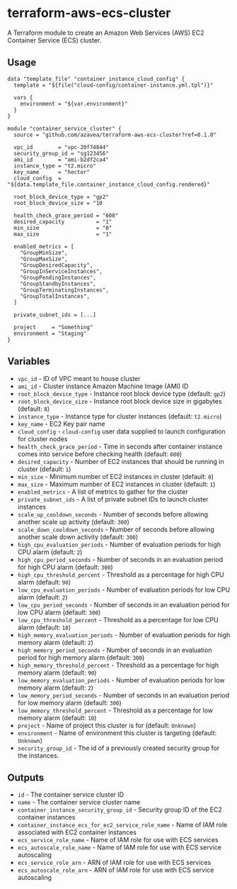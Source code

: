 # terraform-aws-ecs-cluster

A Terraform module to create an Amazon Web Services (AWS) EC2 Container Service (ECS) cluster.

## Usage

```hcl
data "template_file" "container_instance_cloud_config" {
  template = "${file("cloud-config/container-instance.yml.tpl")}"
 
  vars {
    environment = "${var.environment}"
  }
}

module "container_service_cluster" {
  source = "github.com/azavea/terraform-aws-ecs-cluster?ref=0.1.0"

  vpc_id        = "vpc-20f74844"
  security_group_id = "sg123456"
  ami_id        = "ami-b2df2ca4"
  instance_type = "t2.micro"
  key_name      = "hector"
  cloud_config  = "${data.template_file.container_instance_cloud_config.rendered}"

  root_block_device_type = "gp2"
  root_block_device_size = "10

  health_check_grace_period = "600"
  desired_capacity          = "1"
  min_size                  = "0"
  max_size                  = "1"

  enabled_metrics = [
    "GroupMinSize",
    "GroupMaxSize",
    "GroupDesiredCapacity",
    "GroupInServiceInstances",
    "GroupPendingInstances",
    "GroupStandbyInstances",
    "GroupTerminatingInstances",
    "GroupTotalInstances",
  ]

  private_subnet_ids = [...]

  project     = "Something"
  environment = "Staging"
}
```

## Variables

- `vpc_id` - ID of VPC meant to house cluster
- `ami_id` - Cluster instance Amazon Machine Image (AMI) ID
- `root_block_device_type` - Instance root block device type (default: `gp2`)
- `root_block_device_size` - Instance root block device size in gigabytes (default: `8`)
- `instance_type` - Instance type for cluster instances (default: `t2.micro`)
- `key_name` - EC2 Key pair name
- `cloud_config` - `cloud-config` user data supplied to launch configuration for cluster nodes
- `health_check_grace_period` - Time in seconds after container instance comes into service before checking health (default: `600`)
- `desired_capacity` - Number of EC2 instances that should be running in cluster (default: `1`)
- `min_size` - Minimum number of EC2 instances in cluster (default: `0`)
- `max_size` - Maximum number of EC2 instances in cluster (default: `1`)
- `enabled_metrics` - A list of metrics to gather for the cluster
- `private_subnet_ids` - A list of private subnet IDs to launch cluster instances
- `scale_up_cooldown_seconds` - Number of seconds before allowing another scale up activity (default: `300`)
- `scale_down_cooldown_seconds` - Number of seconds before allowing another scale down activity (default: `300`)
- `high_cpu_evaluation_periods` - Number of evaluation periods for high CPU alarm (default: `2`)
- `high_cpu_period_seconds` - Number of seconds in an evaluation period for high CPU alarm (default: `300`)
- `high_cpu_threshold_percent` - Threshold as a percentage for high CPU alarm (default: `90`)
- `low_cpu_evaluation_periods` - Number of evaluation periods for low CPU alarm (default: `2`)
- `low_cpu_period_seconds` - Number of seconds in an evaluation period for low CPU alarm (default: `300`)
- `low_cpu_threshold_percent` - Threshold as a percentage for low CPU alarm (default: `10`)
- `high_memory_evaluation_periods` - Number of evaluation periods for high memory alarm (default: `2`)
- `high_memory_period_seconds` - Number of seconds in an evaluation period for high memory alarm (default: `300`)
- `high_memory_threshold_percent` - Threshold as a percentage for high memory alarm (default: `90`)
- `low_memory_evaluation_periods` - Number of evaluation periods for low memory alarm (default: `2`)
- `low_memory_period_seconds` - Number of seconds in an evaluation period for low memory alarm (default: `300`)
- `low_memory_threshold_percent` - Threshold as a percentage for low memory alarm (default: `10`)
- `project` - Name of project this cluster is for (default: `Unknown`)
- `environment` - Name of environment this cluster is targeting (default: `Unknown`)
- `security_group_id` - The id of a previously created security group for the instances.


## Outputs

- `id` - The container service cluster ID
- `name` - The container service cluster name
- `container_instance_security_group_id` - Security group ID of the EC2 container instances
- `container_instance_ecs_for_ec2_service_role_name` - Name of IAM role associated with EC2 container instances
- `ecs_service_role_name` - Name of IAM role for use with ECS services
- `ecs_autoscale_role_name` - Name of IAM role for use with ECS service autoscaling
- `ecs_service_role_arn` - ARN of IAM role for use with ECS services
- `ecs_autoscale_role_arn` - ARN of IAM role for use with ECS service autoscaling
